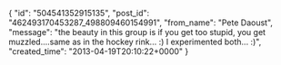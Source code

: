  {
   "id": "504541352915135",
   "post_id": "462493170453287_498809460154991",
   "from_name": "Pete Daoust",
   "message": "the beauty in this group is if you get too stupid, you get muzzled....same as in the hockey rink... :) I experimented both... :)",
   "created_time": "2013-04-19T20:10:22+0000"
 }
